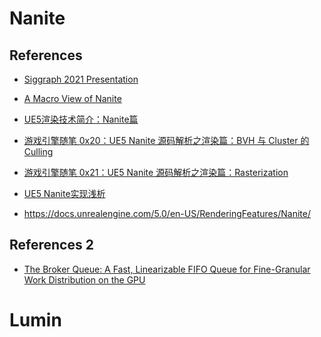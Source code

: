 # Nanite

## References

- [Siggraph 2021 Presentation](http://advances.realtimerendering.com/s2021/Karis_Nanite_SIGGRAPH_Advances_2021_final.pdf)

- [A Macro View of Nanite](http://www.elopezr.com/a-macro-view-of-nanite/)

- [UE5渲染技术简介：Nanite篇](https://zhuanlan.zhihu.com/p/382687738)

- [游戏引擎随笔 0x20：UE5 Nanite 源码解析之渲染篇：BVH 与 Cluster 的 Culling](https://zhuanlan.zhihu.com/p/376786001)

- [游戏引擎随笔 0x21：UE5 Nanite 源码解析之渲染篇：Rasterization](https://zhuanlan.zhihu.com/p/377652639)

- [UE5 Nanite实现浅析](https://zhuanlan.zhihu.com/p/376267968)

- https://docs.unrealengine.com/5.0/en-US/RenderingFeatures/Nanite/

## References 2

- [The Broker Queue: A Fast, Linearizable FIFO Queue for
Fine-Granular Work Distribution on the GPU](https://www.markussteinberger.net/papers/BrokerQueue.pdf)

# Lumin

